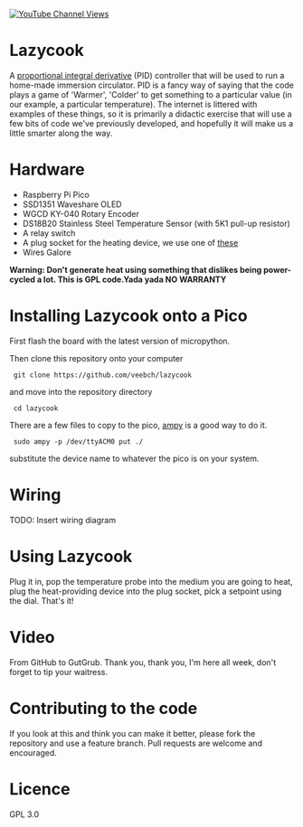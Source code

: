 [![YouTube Channel Views](https://img.shields.io/youtube/channel/views/UCz5BOU9J9pB_O0B8-rDjCWQ?label=YouTube&style=social)](https://www.youtube.com/channel/UCz5BOU9J9pB_O0B8-rDjCWQ)

# Lazycook

A [proportional integral derivative](https://en.wikipedia.org/wiki/PID_controller) (PID) controller that will be used to run a home-made immersion circulator. PID is a fancy way of saying that the code plays a game of 'Warmer', 'Colder' to get something to a particular value (in our example, a particular temperature). The internet is littered with examples of these things, so it is primarily a didactic exercise that will use a few bits of code we've previously developed, and hopefully it will make us a little smarter along the way.

# Hardware

- Raspberry Pi Pico 
- SSD1351 Waveshare OLED 
- WGCD KY-040 Rotary Encoder
- DS18B20 Stainless Steel Temperature Sensor (with 5K1 pull-up resistor)
- A relay switch
- A plug socket for the heating device, we use one of [these](https://www.galaxus.ch/de/s2/product/rommelsbacher-ts1502-wasserkocher-8406453?supplier=406802)
- Wires Galore

**Warning: Don't generate heat using something that dislikes being power-cycled a lot. This is GPL code.Yada yada NO WARRANTY**

# Installing Lazycook onto a Pico

First flash the board with the latest version of micropython. 

Then clone this repository onto your computer

     git clone https://github.com/veebch/lazycook

and move into the repository directory

     cd lazycook

There are a few files to copy to the pico, [ampy](https://learn.adafruit.com/micropython-basics-load-files-and-run-code/install-ampy) is a good way to do it.

     sudo ampy -p /dev/ttyACM0 put ./
     
substitute the device name to whatever the pico is on your system.

# Wiring

TODO: Insert wiring diagram

# Using Lazycook

Plug it in, pop the temperature probe into the medium you are going to heat, plug the heat-providing device into the plug socket, pick a setpoint using the dial. That's it!

# Video 

From GitHub to GutGrub. Thank you, thank you, I'm here all week, don't forget to tip your waitress.

# Contributing to the code

If you look at this and think you can make it better, please fork the repository and use a feature branch. Pull requests are welcome and encouraged.

# Licence 
GPL 3.0
